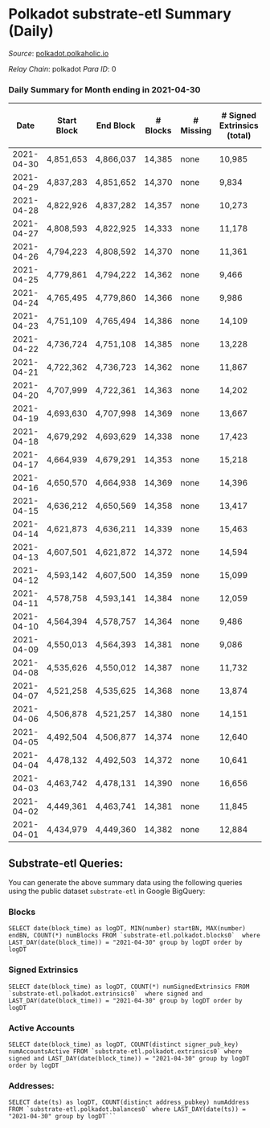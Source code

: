 # Polkadot substrate-etl Summary (Daily)

_Source_: [polkadot.polkaholic.io](https://polkadot.polkaholic.io)

*Relay Chain*: polkadot
*Para ID*: 0



### Daily Summary for Month ending in 2021-04-30


| Date | Start Block | End Block | # Blocks | # Missing | # Signed Extrinsics (total) | # Active Accounts | # Addresses with Balances | # Events | # Transfers | # XCM Transfers In | # XCM Transfers Out |
| ---- | ----------- | --------- | -------- | --------- | --------------------------- | ----------------- | ------------------------- | -------- | ----------- | ------------------ | ------------------- |
| 2021-04-30 | 4,851,653 | 4,866,037 | 14,385 | none  | 10,985 | 4,862 | 292,440 | 73,053 | 10,594 ($275,423,921) |   |   |
| 2021-04-29 | 4,837,283 | 4,851,652 | 14,370 | none  | 9,834 | 4,572 |  | 66,398 | 8,955 ($355,039,505) |   |   |
| 2021-04-28 | 4,822,926 | 4,837,282 | 14,357 | none  | 10,273 | 4,699 |  | 68,799 | 9,679 ($212,510,834) |   |   |
| 2021-04-27 | 4,808,593 | 4,822,925 | 14,333 | none  | 11,178 | 5,098 |  | 72,379 | 10,664 ($186,685,412) |   |   |
| 2021-04-26 | 4,794,223 | 4,808,592 | 14,370 | none  | 11,361 | 5,064 |  | 76,410 | 11,169 ($352,754,718) |   |   |
| 2021-04-25 | 4,779,861 | 4,794,222 | 14,362 | none  | 9,466 | 4,435 |  | 66,367 | 9,265 ($209,995,932) |   |   |
| 2021-04-24 | 4,765,495 | 4,779,860 | 14,366 | none  | 9,986 | 4,348 |  | 68,679 | 10,007 ($180,999,105) |   |   |
| 2021-04-23 | 4,751,109 | 4,765,494 | 14,386 | none  | 14,109 | 6,187 |  | 89,256 | 14,974 ($377,188,837) |   |   |
| 2021-04-22 | 4,736,724 | 4,751,108 | 14,385 | none  | 13,228 | 5,923 |  | 82,524 | 13,430 ($283,621,378) |   |   |
| 2021-04-21 | 4,722,362 | 4,736,723 | 14,362 | none  | 11,867 | 5,317 |  | 78,561 | 12,071 ($316,625,704) |   |   |
| 2021-04-20 | 4,707,999 | 4,722,361 | 14,363 | none  | 14,202 | 6,221 |  | 89,243 | 15,047 ($501,735,646) |   |   |
| 2021-04-19 | 4,693,630 | 4,707,998 | 14,369 | none  | 13,667 | 5,981 |  | 88,895 | 14,745 ($921,501,182) |   |   |
| 2021-04-18 | 4,679,292 | 4,693,629 | 14,338 | none  | 17,423 | 6,503 |  | 103,561 | 19,383 ($670,254,937) |   |   |
| 2021-04-17 | 4,664,939 | 4,679,291 | 14,353 | none  | 15,218 | 6,456 |  | 92,449 | 15,491 ($421,505,915) |   |   |
| 2021-04-16 | 4,650,570 | 4,664,938 | 14,369 | none  | 14,396 | 6,536 |  | 88,445 | 14,535 ($384,846,012) |   |   |
| 2021-04-15 | 4,636,212 | 4,650,569 | 14,358 | none  | 13,417 | 5,954 |  | 83,440 | 13,680 ($422,377,029) |   |   |
| 2021-04-14 | 4,621,873 | 4,636,211 | 14,339 | none  | 15,463 | 7,029 |  | 92,780 | 15,748 ($695,049,918) |   |   |
| 2021-04-13 | 4,607,501 | 4,621,872 | 14,372 | none  | 14,594 | 6,474 |  | 90,066 | 14,325 ($473,926,933) |   |   |
| 2021-04-12 | 4,593,142 | 4,607,500 | 14,359 | none  | 15,099 | 6,846 |  | 91,744 | 14,540 ($352,241,329) |   |   |
| 2021-04-11 | 4,578,758 | 4,593,141 | 14,384 | none  | 12,059 | 5,717 |  | 78,638 | 11,423 ($382,734,415) |   |   |
| 2021-04-10 | 4,564,394 | 4,578,757 | 14,364 | none  | 9,486 | 4,425 |  | 65,839 | 8,936 ($177,011,384) |   |   |
| 2021-04-09 | 4,550,013 | 4,564,393 | 14,381 | none  | 9,086 | 4,207 |  | 61,913 | 8,053 ($134,684,936) |   |   |
| 2021-04-08 | 4,535,626 | 4,550,012 | 14,387 | none  | 11,732 | 5,323 |  | 76,990 | 10,992 ($291,617,362) |   |   |
| 2021-04-07 | 4,521,258 | 4,535,625 | 14,368 | none  | 13,874 | 6,058 |  | 86,129 | 13,678 ($455,685,908) |   |   |
| 2021-04-06 | 4,506,878 | 4,521,257 | 14,380 | none  | 14,151 | 6,228 |  | 87,274 | 13,686 ($463,576,695) |   |   |
| 2021-04-05 | 4,492,504 | 4,506,877 | 14,374 | none  | 12,640 | 5,846 |  | 81,355 | 12,417 ($265,572,182) |   |   |
| 2021-04-04 | 4,478,132 | 4,492,503 | 14,372 | none  | 10,641 | 4,913 |  | 70,228 | 9,829 ($211,524,991) |   |   |
| 2021-04-03 | 4,463,742 | 4,478,131 | 14,390 | none  | 16,656 | 7,510 |  | 96,284 | 16,399 ($561,007,817) |   |   |
| 2021-04-02 | 4,449,361 | 4,463,741 | 14,381 | none  | 11,845 | 5,498 |  | 75,518 | 11,179 ($291,206,607) |   |   |
| 2021-04-01 | 4,434,979 | 4,449,360 | 14,382 | none  | 12,884 | 5,850 |  | 80,303 | 12,758 ($611,330,535) |   |   |

## Substrate-etl Queries:
You can generate the above summary data using the following queries using the public dataset `substrate-etl` in Google BigQuery:


### Blocks
```
SELECT date(block_time) as logDT, MIN(number) startBN, MAX(number) endBN, COUNT(*) numBlocks FROM `substrate-etl.polkadot.blocks0`  where LAST_DAY(date(block_time)) = "2021-04-30" group by logDT order by logDT
```


### Signed Extrinsics
```
SELECT date(block_time) as logDT, COUNT(*) numSignedExtrinsics FROM `substrate-etl.polkadot.extrinsics0`  where signed and LAST_DAY(date(block_time)) = "2021-04-30" group by logDT order by logDT
```


### Active Accounts
```
SELECT date(block_time) as logDT, COUNT(distinct signer_pub_key) numAccountsActive FROM `substrate-etl.polkadot.extrinsics0` where signed and LAST_DAY(date(block_time)) = "2021-04-30" group by logDT order by logDT
```


### Addresses:
```
SELECT date(ts) as logDT, COUNT(distinct address_pubkey) numAddress FROM `substrate-etl.polkadot.balances0` where LAST_DAY(date(ts)) = "2021-04-30" group by logDT```


